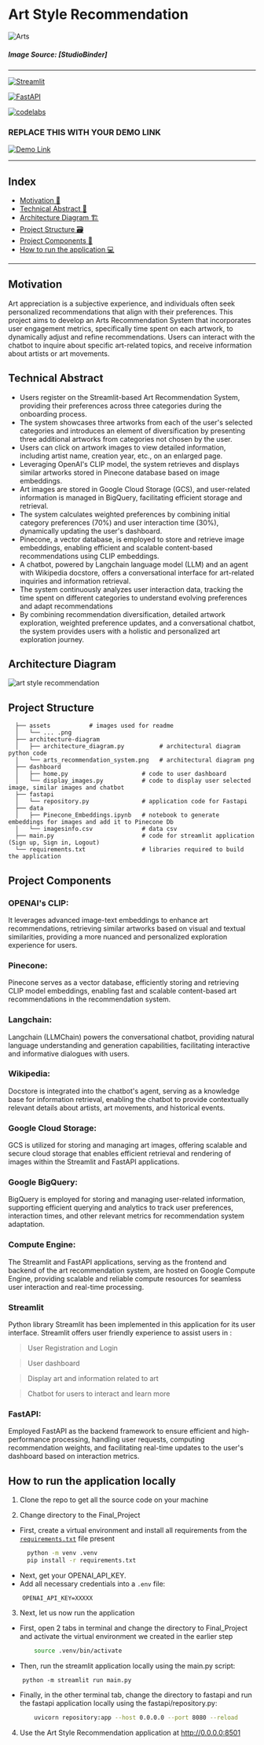 # Art Style Recommendation

![Arts](https://s.studiobinder.com/wp-content/uploads/2020/08/Types-of-Art-Styles-Featured.jpg)

##### Image Source: [StudioBinder]
----- 

[![Streamlit](https://img.shields.io/badge/Streamlit-FF4B4B?style=for-the-badge&logo=Streamlit&logoColor=white)](http://34.125.146.230:8051/)

[![FastAPI](https://img.shields.io/badge/FastAPI-009688?style=for-the-badge&logo=FastAPI&logoColor=white)](http://34.125.146.230:8051/docs)

[![codelabs](https://img.shields.io/badge/codelabs-4285F4?style=for-the-badge&logo=codelabs&logoColor=white)](https://codelabs-preview.appspot.com/?file_id=1K5KXsSgMQ-jTM3fTJxYQWo1an-y66M_F1NfkNllJC_g#0)

### REPLACE THIS WITH YOUR DEMO LINK
[![Demo Link](https://img.shields.io/badge/Demo_Link-808080?style=for-the-badge&logo=YouTube&logoColor=white)](https://youtu.be/DnmAYNL0kcI)

----- 

## Index
  - [Motivation 🎯](#motivation)
  - [Technical Abstract 📝](#technical-abstract)
  - [Architecture Diagram 🏗](#architecture-diagram)
  - [Project Structure 🗃️](#project-structure)
  - [Project Components 💽](#project-components)
  - [How to run the application 💻](#how-to-run-the-application-locally)
----- 

## Motivation

Art appreciation is a subjective experience, and individuals often seek personalized recommendations that align with their preferences. This project aims to develop an Arts Recommendation System that incorporates user engagement metrics, specifically time spent on each artwork, to dynamically adjust and refine recommendations. Users can interact with the chatbot to inquire about specific art-related topics, and receive information about artists or art movements.

## Technical Abstract
- Users register on the Streamlit-based Art Recommendation System, providing their preferences across three categories during the onboarding process.
- The system showcases three artworks from each of the user's selected categories and introduces an element of diversification by presenting three additional artworks from categories not chosen by the user.
- Users can click on artwork images to view detailed information, including artist name, creation year, etc., on an enlarged page.
- Leveraging OpenAI's CLIP model, the system retrieves and displays similar artworks stored in Pinecone database based on image embeddings.
- Art images are stored in Google Cloud Storage (GCS), and user-related information is managed in BigQuery, facilitating efficient storage and retrieval.
- The system calculates weighted preferences by combining initial category preferences (70%) and user interaction time (30%), dynamically updating the user's dashboard.
- Pinecone, a vector database, is employed to store and retrieve image embeddings, enabling efficient and scalable content-based recommendations using CLIP embeddings.
- A chatbot, powered by Langchain language model (LLM) and an agent with Wikipedia docstore, offers a conversational interface for art-related inquiries and information retrieval.
- The system continuously analyzes user interaction data, tracking the time spent on different categories to understand evolving preferences and adapt recommendations
- By combining recommendation diversification, detailed artwork exploration, weighted preference updates, and a conversational chatbot, the system provides users with a holistic and personalized art exploration journey.

## Architecture Diagram

![art style recommendation](https://github.com/AlgoDM-Fall2023-Team4/Final_Project/blob/pranitha_dev/architecture_diagram/arts_recommendation_system.png)

## Project Structure

```
  ├── assets           # images used for readme
  │   └── ... .png
  ├── architecture-diagram
  │   ├── architecture_diagram.py          # architectural diagram python code    
  │   └── arts_recommendation_system.png   # architectural diagram png
  ├── dashboard
  │   ├── home.py                     # code to user dashboard
  │   └── display_images.py           # code to display user selected image, similar images and chatbot
  ├── fastapi
  │   └── repository.py               # application code for Fastapi
  ├── data
  │   ├── Pinecone_Embeddings.ipynb   # notebook to generate embeddings for images and add it to Pinecone Db
  │   └── imagesinfo.csv              # data csv
  ├── main.py                         # code for streamlit application (Sign up, Sign in, Logout)
  └── requirements.txt                # libraries required to build the application
```

## Project Components

### OPENAI's CLIP:
It leverages advanced image-text embeddings to enhance art recommendations, retrieving similar artworks based on visual and textual similarities, providing a more nuanced and personalized exploration experience for users.

### Pinecone:
Pinecone serves as a vector database, efficiently storing and retrieving CLIP model embeddings, enabling fast and scalable content-based art recommendations in the recommendation system.

### Langchain:
Langchain (LLMChain) powers the conversational chatbot, providing natural language understanding and generation capabilities, facilitating interactive and informative dialogues with users.

### Wikipedia:
Docstore is integrated into the chatbot's agent, serving as a knowledge base for information retrieval, enabling the chatbot to provide contextually relevant details about artists, art movements, and historical events.

### Google Cloud Storage:
GCS is utilized for storing and managing art images, offering scalable and secure cloud storage that enables efficient retrieval and rendering of images within the Streamlit and FastAPI applications.

### Google BigQuery:
BigQuery is employed for storing and managing user-related information, supporting efficient querying and analytics to track user preferences, interaction times, and other relevant metrics for recommendation system adaptation.

### Compute Engine:
The Streamlit and FastAPI applications, serving as the frontend and backend of the art recommendation system, are hosted on Google Compute Engine, providing scalable and reliable compute resources for seamless user interaction and real-time processing.

### Streamlit
Python library Streamlit has been implemented in this application for its user interface. Streamlit offers user friendly experience to assist users in :

>  User Registration and Login

>  User dashboard

>  Display art and information related to art

>  Chatbot for users to interact and learn more

### FastAPI:
Employed FastAPI as the backend framework to ensure efficient and high-performance processing, handling user requests, computing recommendation weights, and facilitating real-time updates to the user's dashboard based on interaction metrics.

## How to run the application locally

1. Clone the repo to get all the source code on your machine

2. Change directory to the Final_Project

  - First, create a virtual environment and install all requirements from the [`requirements.txt`](https://github.com/BigDataIA-Spring2023-Team-08/assignment05-fit-finder-app/blob/main/main/requirements.txt) file present
    ```bash
      python -m venv .venv
      pip install -r requirements.txt
    ```
  - Next, get your OPENAI_API_KEY.
  - Add all necessary credentials into a `.env` file:
  ```
      OPENAI_API_KEY=XXXXX
  ```

3. Next, let us now run the application

  - First, open 2 tabs in terminal and change the directory to Final_Project and activate the virtual environment we created in the earlier step
    ```bash
        source .venv/bin/activate
    ```
  - Then, run the streamlit application locally using the main.py script:
  ```
      python -m streamlit run main.py
  ```
  - Finally, in the other terminal tab, change the directory to fastapi and run the fastapi application locally using the fastapi/repository.py:
    ```bash
        uvicorn repository:app --host 0.0.0.0 --port 8080 --reload
    ```
4. Use the Art Style Recommendation application at http://0.0.0.0:8501
